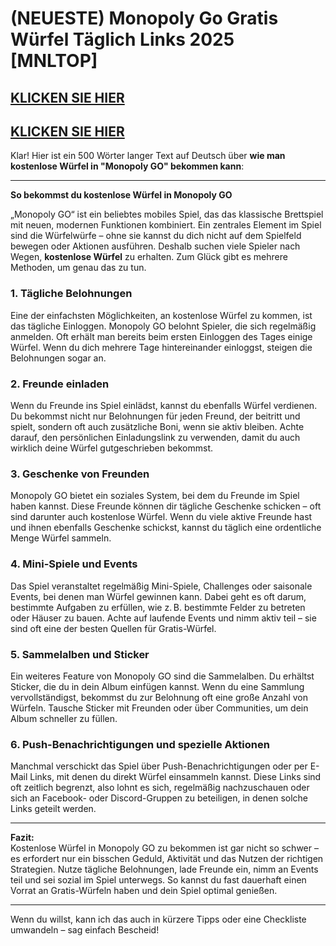 # (NEUESTE) Monopoly Go Gratis Würfel Täglich Links 2025 [MNLTOP]


## [KLICKEN SIE HIER](https://lookerstudio.google.com/s/i0yFe1wQxjY)
## [KLICKEN SIE HIER](https://lookerstudio.google.com/s/i0yFe1wQxjY)

Klar! Hier ist ein 500 Wörter langer Text auf Deutsch über **wie man kostenlose Würfel in "Monopoly GO" bekommen kann**:

---

**So bekommst du kostenlose Würfel in Monopoly GO**

„Monopoly GO“ ist ein beliebtes mobiles Spiel, das das klassische Brettspiel mit neuen, modernen Funktionen kombiniert. Ein zentrales Element im Spiel sind die Würfelwürfe – ohne sie kannst du dich nicht auf dem Spielfeld bewegen oder Aktionen ausführen. Deshalb suchen viele Spieler nach Wegen, **kostenlose Würfel** zu erhalten. Zum Glück gibt es mehrere Methoden, um genau das zu tun.

### 1. **Tägliche Belohnungen**

Eine der einfachsten Möglichkeiten, an kostenlose Würfel zu kommen, ist das tägliche Einloggen. Monopoly GO belohnt Spieler, die sich regelmäßig anmelden. Oft erhält man bereits beim ersten Einloggen des Tages einige Würfel. Wenn du dich mehrere Tage hintereinander einloggst, steigen die Belohnungen sogar an.

### 2. **Freunde einladen**

Wenn du Freunde ins Spiel einlädst, kannst du ebenfalls Würfel verdienen. Du bekommst nicht nur Belohnungen für jeden Freund, der beitritt und spielt, sondern oft auch zusätzliche Boni, wenn sie aktiv bleiben. Achte darauf, den persönlichen Einladungslink zu verwenden, damit du auch wirklich deine Würfel gutgeschrieben bekommst.

### 3. **Geschenke von Freunden**

Monopoly GO bietet ein soziales System, bei dem du Freunde im Spiel haben kannst. Diese Freunde können dir tägliche Geschenke schicken – oft sind darunter auch kostenlose Würfel. Wenn du viele aktive Freunde hast und ihnen ebenfalls Geschenke schickst, kannst du täglich eine ordentliche Menge Würfel sammeln.

### 4. **Mini-Spiele und Events**

Das Spiel veranstaltet regelmäßig Mini-Spiele, Challenges oder saisonale Events, bei denen man Würfel gewinnen kann. Dabei geht es oft darum, bestimmte Aufgaben zu erfüllen, wie z. B. bestimmte Felder zu betreten oder Häuser zu bauen. Achte auf laufende Events und nimm aktiv teil – sie sind oft eine der besten Quellen für Gratis-Würfel.

### 5. **Sammelalben und Sticker**

Ein weiteres Feature von Monopoly GO sind die Sammelalben. Du erhältst Sticker, die du in dein Album einfügen kannst. Wenn du eine Sammlung vervollständigst, bekommst du zur Belohnung oft eine große Anzahl von Würfeln. Tausche Sticker mit Freunden oder über Communities, um dein Album schneller zu füllen.

### 6. **Push-Benachrichtigungen und spezielle Aktionen**

Manchmal verschickt das Spiel über Push-Benachrichtigungen oder per E-Mail Links, mit denen du direkt Würfel einsammeln kannst. Diese Links sind oft zeitlich begrenzt, also lohnt es sich, regelmäßig nachzuschauen oder sich an Facebook- oder Discord-Gruppen zu beteiligen, in denen solche Links geteilt werden.

---

**Fazit:**  
Kostenlose Würfel in Monopoly GO zu bekommen ist gar nicht so schwer – es erfordert nur ein bisschen Geduld, Aktivität und das Nutzen der richtigen Strategien. Nutze tägliche Belohnungen, lade Freunde ein, nimm an Events teil und sei sozial im Spiel unterwegs. So kannst du fast dauerhaft einen Vorrat an Gratis-Würfeln haben und dein Spiel optimal genießen.

---

Wenn du willst, kann ich das auch in kürzere Tipps oder eine Checkliste umwandeln – sag einfach Bescheid!

